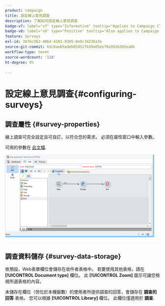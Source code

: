 ```yaml
---
product: campaign
title: 設定線上意見調查
description: 了解如何設定線上意見調查
badge-v7: label="v7" type="Informative" tooltip="Applies to Campaign Classic v7"
badge-v8: label="v8" type="Positive" tooltip="Also applies to Campaign v8"
feature: Surveys
exl-id: 387bc362-4064-4181-9385-8e0c3423ba3e
source-git-commit: 6dc6aeb5adeb82d527b39a05ee70a9926205ea0b
workflow-type: tm+mt
source-wordcount: '118'
ht-degree: 0%

---
```


# 設定線上意見調查{#configuring-surveys}



## 調查屬性 {#survey-properties}

線上調查可完全設定且可自訂，以符合您的需求。 必須在屬性窗口中輸入參數。

可用的參數在 [此文檔](../../web/using/defining-web-forms-properties.md).

![](assets/s_ncs_admin_survey_properties_general.png)

## 調查資料儲存 {#survey-data-storage}

依預設，Web表單欄位會儲存在收件者表格中。 若要使用其他表格，請在 **[!UICONTROL Document type]** 欄位。 此 **[!UICONTROL Zoom]** 圖示可讓您檢視所選表格的內容。

未儲存在欄位（但位於本機變數）的使用者所提供調查的回答，會儲存在 **調查的回答** 表格。 您可以根據 **[!UICONTROL Library]** 欄位。 此欄位僅適用於 **調查**.
